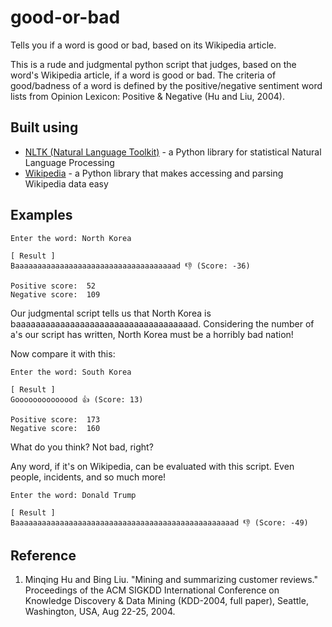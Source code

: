 # good-or-bad
Tells you if a word is good or bad, based on its Wikipedia article.

This is a rude and judgmental python script that judges, based on the word's Wikipedia article, if a word is good or bad. The criteria of good/badness of a word is defined by the positive/negative sentiment word lists from Opinion Lexicon: Positive & Negative (Hu and Liu, 2004).

## Built using
- [NLTK (Natural Language Toolkit)](https://github.com/nltk/nltk) - a Python library for statistical Natural Language Processing
- [Wikipedia](https://pypi.python.org/pypi/wikipedia) - a Python library that makes accessing and parsing Wikipedia data easy

## Examples

    Enter the word: North Korea
    
    [ Result ]
    Baaaaaaaaaaaaaaaaaaaaaaaaaaaaaaaaaaaad 👎 (Score: -36)
    
    Positive score:  52
    Negative score:  109

Our judgmental script tells us that North Korea is baaaaaaaaaaaaaaaaaaaaaaaaaaaaaaaaaaaad. Considering the number of a's our script has written, North Korea must be a horribly bad nation!

Now compare it with this:

    Enter the word: South Korea
    
    [ Result ]
    Goooooooooooood 👍 (Score: 13)
    
    Positive score:  173
    Negative score:  160
    
What do you think? Not bad, right?

Any word, if it's on Wikipedia, can be evaluated with this script. Even people, incidents, and so much more! 

    Enter the word: Donald Trump
    
    [ Result ]
    Baaaaaaaaaaaaaaaaaaaaaaaaaaaaaaaaaaaaaaaaaaaaaaaaad 👎 (Score: -49)
    
## Reference
1. Minqing Hu and Bing Liu. "Mining and summarizing customer reviews." Proceedings of the ACM SIGKDD International Conference on Knowledge Discovery & Data Mining (KDD-2004, full paper), Seattle, Washington, USA, Aug 22-25, 2004.
